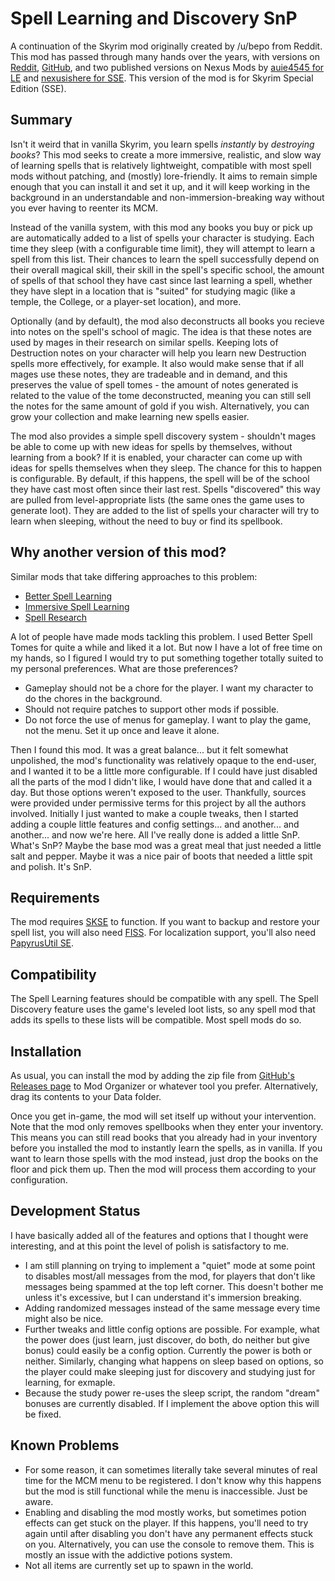 Spell Learning and Discovery SnP
=========================
A continuation of the Skyrim mod originally created by /u/bepo from Reddit. This mod has passed through many hands over the years, with versions on [Reddit](https://www.reddit.com/r/skyrimmods/comments/58lovp/please_adopt_my_mod_spell_learning/), [GitHub](https://github.com/ttrebuchon/Skyrim_Spell_Learning), and two published versions on Nexus Mods by [auie4545 for LE](https://www.nexusmods.com/skyrim/mods/87495) and [nexusishere for SSE](https://www.nexusmods.com/skyrimspecialedition/mods/17446). This version of the mod is for Skyrim Special Edition (SSE).

Summary
-------

Isn't it weird that in vanilla Skyrim, you learn spells *instantly* by *destroying books*? This mod seeks to create a more immersive, realistic, and slow way of learning spells that is relatively lightweight, compatible with most spell mods without patching, and (mostly) lore-friendly. It aims to remain simple enough that you can install it and set it up, and it will keep working in the background in an understandable and non-immersion-breaking way without you ever having to reenter its MCM.

Instead of the vanilla system, with this mod any books you buy or pick up are automatically added to a list of spells your character is studying. Each time they sleep (with a configurable time limit), they will attempt to learn a spell from this list. Their chances to learn the spell successfully depend on their overall magical skill, their skill in the spell's specific school, the amount of spells of that school they have cast since last learning a spell, whether they have slept in a location that is "suited" for studying magic (like a temple, the College, or a player-set location), and more.

Optionally (and by default), the mod also deconstructs all books you recieve into notes on the spell's school of magic. The idea is that these notes are used by mages in their research on similar spells. Keeping lots of Destruction notes on your character will help you learn new Destruction spells more effectively, for example. It also would make sense that if all mages use these notes, they are tradeable and in demand, and this preserves the value of spell tomes - the amount of notes generated is related to the value of the tome deconstructed, meaning you can still sell the notes for the same amount of gold if you wish. Alternatively, you can grow your collection and make learning new spells easier.

The mod also provides a simple spell discovery system - shouldn't mages be able to come up with new ideas for spells by themselves, without learning from a book? If it is enabled, your character can come up with ideas for spells themselves when they sleep. The chance for this to happen is configurable. By default, if this happens, the spell will be of the school they have cast most often since their last rest. Spells "discovered" this way are pulled from level-appropriate lists (the same ones the game uses to generate loot). They are added to the list of spells your character will try to learn when sleeping, without the need to buy or find its spellbook. 

Why another version of this mod?
-------------

Similar mods that take differing approaches to this problem: 
* [Better Spell Learning](https://www.nexusmods.com/skyrimspecialedition/mods/4924)
* [Immersive Spell Learning](https://www.nexusmods.com/skyrimspecialedition/mods/33375)
* [Spell Research](https://www.nexusmods.com/skyrimspecialedition/mods/20983)

A lot of people have made mods tackling this problem. I used Better Spell Tomes for quite a while and liked it a lot. But now I have a lot of free time on my hands, so I figured I would try to put something together totally suited to my personal preferences. What are those preferences?
* Gameplay should not be a chore for the player. I want my character to do the chores in the background.
* Should not require patches to support other mods if possible.
* Do not force the use of menus for gameplay. I want to play the game, not the menu. Set it up once and leave it alone.

Then I found this mod. It was a great balance... but it felt somewhat unpolished, the mod's functionality was relatively opaque to the end-user, and I wanted it to be a little more configurable. If I could have just disabled all the parts of the mod I didn't like, I would have done that and called it a day. But those options weren't exposed to the user. Thankfully, sources were provided under permissive terms for this project by all the authors involved. Initially I just wanted to make a couple tweaks, then I started adding a couple little features and config settings... and another... and another... and now we're here. All I've really done is added a little SnP. What's SnP? Maybe the base mod was a great meal that just needed a little salt and pepper. Maybe it was a nice pair of boots that needed a little spit and polish. It's SnP.

Requirements
------------

The mod requires [SKSE](https://skse.silverlock.org/) to function. If you want to backup and restore your spell list, you will also need [FISS](https://www.nexusmods.com/skyrimspecialedition/mods/13956). For localization support, you'll also need [PapyrusUtil SE](https://www.nexusmods.com/skyrimspecialedition/mods/13048).

Compatibility
-------------

The Spell Learning features should be compatible with any spell. The Spell Discovery feature uses the game's leveled loot lists, so any spell mod that adds its spells to these lists will be compatible. Most spell mods do so.

Installation
-------------

As usual, you can install the mod by adding the zip file from [GitHub's Releases page](https://github.com/mlim15/Skyrim_Spell_Learning/releases) to Mod Organizer or whatever tool you prefer. Alternatively, drag its contents to your Data folder. 

Once you get in-game, the mod will set itself up without your intervention. Note that the mod only removes spellbooks when they enter your inventory. This means you can still read books that you already had in your inventory before you installed the mod to instantly learn the spells, as in vanilla. If you want to learn those spells with the mod instead, just drop the books on the floor and pick them up. Then the mod will process them according to your configuration. 

Development Status
----------

I have basically added all of the features and options that I thought were interesting, and at this point the level of polish is satisfactory to me. 
* I am still planning on trying to implement a "quiet" mode at some point to disables most/all messages from the mod, for players that don't like messages being spammed at the top left corner. This doesn't bother me unless it's excessive, but I can understand it's immersion breaking. 
* Adding randomized messages instead of the same message every time might also be nice.
* Further tweaks and little config options are possible. For example, what the power does (just learn, just discover, do both, do neither but give bonus) could easily be a config option. Currently the power is both or neither. Similarly, changing what happens on sleep based on options, so the player could make sleeping just for discovery and studying just for learning, for exmaple.
* Because the study power re-uses the sleep script, the random "dream" bonuses are currently disabled. If I implement the above option this will be fixed.

Known Problems
----------
* For some reason, it can sometimes literally take several minutes of real time for the MCM menu to be registered. I don't know why this happens but the mod is still functional while the menu is inaccessible. Just be aware.
* Enabling and disabling the mod mostly works, but sometimes potion effects can get stuck on the player. If this happens, you'll need to try again until after disabling you don't have any permanent effects stuck on you. Alternatively, you can use the console to remove them. This is mostly an issue with the addictive potions system.
* Not all items are currently set up to spawn in the world.

